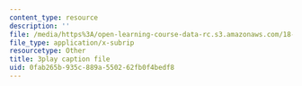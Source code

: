 ```yaml
---
content_type: resource
description: ''
file: /media/https%3A/open-learning-course-data-rc.s3.amazonaws.com/18-01sc-single-variable-calculus-fall-2010/0fab265b935c889a550262fb0f4bedf8_7K1sB05pE0A.srt
file_type: application/x-subrip
resourcetype: Other
title: 3play caption file
uid: 0fab265b-935c-889a-5502-62fb0f4bedf8
---
```


